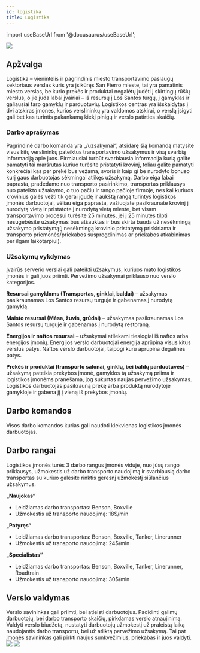 ```yaml
---
id: logistika
title: Logistika
---
```


import useBaseUrl from '@docusaurus/useBaseUrl';

<img src="https://www.part.lt/img/4a95f9c01b1d58a6ffd1564a9b78eb0311.jpg" />

## Apžvalga

Logistika –  vienintelis ir pagrindinis miesto transportavimo paslaugų sektoriaus verslas kuris yra įsikūręs San Fierro mieste, tai yra pamatinis miesto verslas, be kurio prekės ir produktai negalėtų judėti į skirtingų rūšių verslus, o jie juda labai įvairiai – iš resursų į Los Santos turgų, į gamyklas ir galiausiai tarp gamyklų ir parduotuvių. Logistikos centras yra išskaidytas į dvi atskiras įmones, kurios verslininkų yra valdomos atskirai, o verslą įsigyti gali bet kas turintis pakankamą kiekį pinigų ir verslo patirties skaičių. 

### Darbo aprašymas

Pagrindinė darbo komanda yra „/uzsakymai“, atsidarę šią komandą matysite visus kitų verslininkų pateiktus transportavimo užsakymus ir visą svarbią informaciją apie juos. Pirmiausiai turbūt svarbiausia informacija kurią galite pamatyti tai maršrutas kuriuo turėsite pristatyti krovinį, toliau galite pamatyti konkrečiai kas per prekė bus vežama, svoris ir kaip gi be nurodyto bonuso kurį gaus darbuotojas sėkmingai atlikęs užsakymą. Darbo eiga labai paprasta, pradedame nuo transporto pasirinkimo, transportas priklausys nuo pateikto užsakymo, o tuo pačiu ir rango pačioje firmoje, nes kai kuriuos krovinius galės vežti tik gerai įgudę ir aukštą rangą turintys logistikos įmonės darbuotojai, vėliau eiga paprasta, važiuojate pasikraunate krovinį į nurodytą vietą ir pristatote į nurodytą vietą mieste, bet visam transportavimo procesui turėsite 25 minutes, jei į 25 minutes tilpti nesugebėsite užsakymas bus atšauktas ir bus skirta bauda už nesėkmingą užsakymo pristatymą(į nesėkmingą krovinio pristatymą priskiriama ir transporto priemonės/priekabos susprogdinimas ar priekabos atkabinimas per ilgam laikotarpiui).

### Užsakymų vykdymas

Įvairūs serverio verslai gali pateikti užsakymus, kuriuos mato logistikos įmonės ir gali juos priimti. Pervežimo užsakymai priklauso nuo verslo kategorijos.

**Resursai gamykloms (Transportas, ginklai, baldai)** – užsakymas pasikraunamas Los Santos resursų turguje ir gabenamas į nurodytą gamyklą.

**Maisto resursai (Mėsa, žuvis, grūdai)** – užsakymas pasikraunamas Los Santos resursų turguje ir gabenamas į nurodytą restoraną.

**Energijos ir naftos resursai** – užsakymai atliekami tiesiogiai iš naftos arba energijos įmonių. Energijos verslo darbuotojai energija aprūpina visus kitus verslus patys. Naftos verslo darbuotojai, taipogi kuru aprūpina degalines patys.

**Prekės ir produktai (transporto salonai, ginklų, bei baldų parduotuvės)** – užsakymą pateikia prekybos įmonė, gamyklos tą užsakymą priima ir logistikos įmonėms pranešama, jog sukurtas naujas pervežimo užsakymas. Logistikos darbuotojas pasikrauną prekę arba produktą nurodytoje gamykloje ir gabena jį į vieną iš prekybos įmonių.

## Darbo komandos

Visos darbo komandos kurias gali naudoti kiekvienas logistikos įmonės darbuotojas.

## Darbo rangai

Logistikos įmonės turės 3 darbo rangus įmonės viduje, nuo jūsų rango priklausys, užmokestis už darbo transporto naudojimą ir svarbiausią darbo transportas su kuriuo galėsite rinktis geresnį užmokestį siūlančius užsakymus.

**„Naujokas“**
  - Leidžiamas darbo transportas: Benson, Boxville
  - Užmokestis už transporto naudojimą: 18$/min

**„Patyręs“**
  - Leidžiamas darbo transportas: Benson, Boxville, Tanker, Linerunner
  - Užmokestis už transporto naudojimą: 24$/min

**„Specialistas“**
  - Leidžiamas darbo transportas: Benson, Boxville, Tanker, Linerunner, Roadtrain
  - Užmokestis už transporto naudojimą: 30$/min

## Verslo valdymas

Verslo savininkas gali priimti, bei atleisti darbuotojus. Padidinti galimų darbuotojų, bei darbo transporto skaičių, pirkdamas verslo atnaujinimą. Valdyti verslo biudžetą, nustatyti darbuotojų užmokestį už praleistą laiką naudojantis darbo transportu, bei už atliktą pervežimo užsakymą. Tai pat įmonės savininkas gali pirkti naujus sunkvežimius, priekabas ir juos valdyti.
<img src="https://www.part.lt/img/4c6ab5fd944b31d33045e6ac87374320942.jpg" />
<img src="https://www.part.lt/img/e86b78049d39730609424ed22fa61758770.jpg" />

